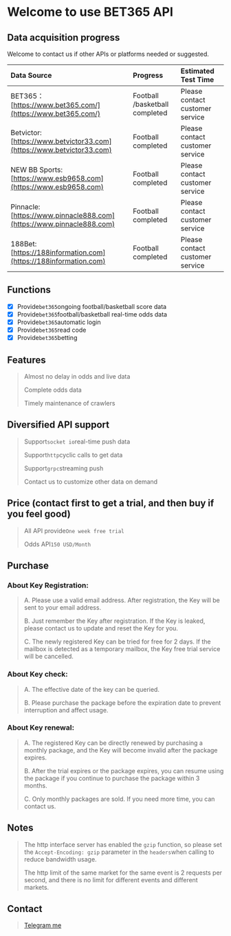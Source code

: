 # Welcome to use BET365 API

## Data acquisition progress

Welcome to contact us if other APIs or platforms needed or suggested.

| Data Source | Progress | Estimated Test Time |
| :--- | :--- | :--- |
| BET365：[https://www.bet365.com/](https://www.bet365.com/) | Football /basketball completed | Please contact customer service |
| Betvictor: [https://www.betvictor33.com](https://www.betvictor33.com) | Football completed | Please contact customer service |
| NEW BB Sports: [https://www.esb9658.com](https://www.esb9658.com) | Football completed | Please contact customer service |
| Pinnacle: [https://www.pinnacle888.com](https://www.pinnacle888.com) | Football completed | Please contact customer service |
| 188Bet: [https://188information.com](https://188information.com) | Football completed | Please contact customer service |

## Functions

* [x] Provide`bet365`ongoing football/basketball score data
* [x]  Provide`bet365`football/basketball real-time odds data
* [x]  Provide`bet365`automatic login
* [x] Provide`bet365`read code 
* [x] Provide`bet365`betting 

## Features

> Almost no delay in odds and live data
>
> Complete odds data
>
> Timely maintenance of crawlers

## Diversified API support

> Support`socket io`real-time push data
>
> Support`http`cyclic calls to get data
>
> Support`grpc`streaming push
>
> Contact us to customize other data on demand

## Price \(contact first to get a trial, and then buy if you feel good\)

> All API provide`One week free trial`
>
> Odds API`150 USD/Month`

## Purchase

### About Key Registration:

> A. Please use a valid email address. After registration, the Key will be sent to your email address.
>
> B. Just remember the Key after registration. If the Key is leaked, please contact us to update and reset the Key for you.
>
> C. The newly registered Key can be tried for free for 2 days. If the mailbox is detected as a temporary mailbox, the Key free trial service will be cancelled.

### About Key check:

> A. The effective date of the key can be queried.
>
> B. Please purchase the package before the expiration date to prevent interruption and affect usage.

### About Key renewal:

> A. The registered Key can be directly renewed by purchasing a monthly package, and the Key will become invalid after the package expires.
>
> B. After the trial expires or the package expires, you can resume using the package if you continue to purchase the package within 3 months.
>
> C. Only monthly packages are sold. If you need more time, you can contact us.

## Notes

> The http interface server has enabled the `gzip` function, so please set the `Accept-Encoding: gzip` parameter in the `headers`when calling to reduce bandwidth usage.
>
> The http limit of the same market for the same event is 2 requests per second, and there is no limit for different events and different markets.

## Contact

> [Telegram me](https://t.me/OHR_SOY)


